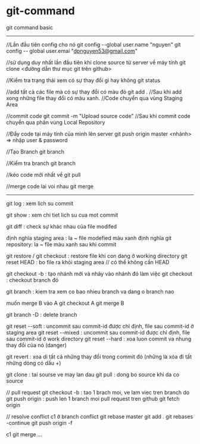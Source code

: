# git-command
git command basic

*****************************************************************************************************************
//Lần đầu tiên config cho nó
git config --global user.name "nguyen"
git config -- global user.emai "dpnguyen53@gmail.com"

//sử dụng duy nhất lần đầu tiên khi clone source từ server về máy tính
git clone <đường dẫn thư mục git trên github>

//Kiểm tra trạng thái xem có sự thay đổi gì hay không
git status

//add tất cả các file mà có sự thay đổi có màu đỏ
git add .
//Sau khi add xong những file thay đổi có màu xanh.
//Code chuyển qua vùng Staging Area

//commit code
git commit -m "Upload source code"
//Sau khi commit code chuyển qua phân vùng Local Repository

//Đẩy code tại máy tính của mình lên server
git push origin master <nhánh> => nhập user & password

//Tạo Branch
git branch <ten branch>

//Kiểm tra branch
git branch

//kéo code mới nhất về
git pull

//merge code lai voi nhau
git merge

***************************************************************************************************************
git log : xem lich su commit

git show <commit-id> : xem chi tiet lich su cua mot commit

git diff : check sự khác nhau của file modifed

định nghĩa staging area : la ~ file modefied màu xanh
định nghĩa git repository: la ~ fỉle màu xanh sau khi commit

git restore / git checkout <ten file> : restore file khi con dang ở working directory
git reset HEAD <ten-file> : bo file ra khỏi staging area // có thể không cần HEAD

git checkout -b <ten-branch> : tạo nhánh mới và nhảy vào nhánh đó làm việc
git checkout <ten-branch> : checkout branch đó

git branch : kiem tra xem co bao nhieu branch va dang o branch nao

muốn merge B vào A
git checkout A
git merge B

git branch -D <ten-branch> : delete branch

git reset --soft <commit-id> : uncommit sau commit-id được chỉ định, file sau commit-id ở staging area
git reset --mixed <commit-id> : uncommit sau commit-id được chỉ định, file sau commit-id ở work directory
git reset --hard <commit-id> : xoa luon commit va nhung thay đổi của nó (danger)

git revert <commit-id> : xoa di tất cả những thay đổi trong commit đó (những là xóa đi tất những dòng có dấu +)

git clone <url> : tai sourse ve may lan dau
git pull : dong bo source khi da co source


// pull request
git checkout -b <ten-branch> : tao 1 brach moi, ve lam viec tren branch do
git push origin <ten-brach> : push len 1 branch moi
pull request tren github
git fetch origin <ten-branch>


// resolve conflict
c1
ở branch conflict
git rebase master
git add . 
git rebases -continue
git push origin <ten-branch> -f

c1
git merge
...

